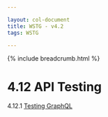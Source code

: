 ```yaml
---

layout: col-document
title: WSTG - v4.2
tags: WSTG

---
```


{% include breadcrumb.html %}
# 4.12 API Testing

4.12.1 [Testing GraphQL](01-Testing_GraphQL.md)
